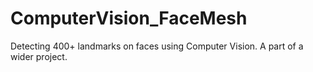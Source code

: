# ComputerVision_FaceMesh
Detecting 400+ landmarks on faces using Computer Vision. A part of a wider project. 
